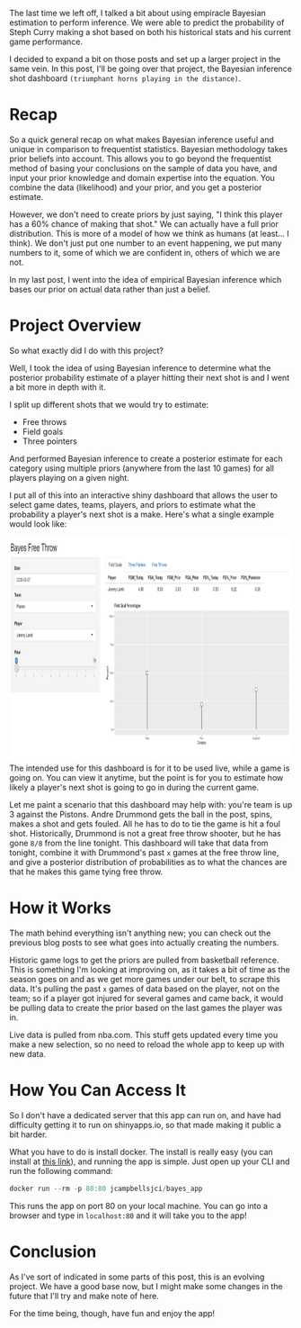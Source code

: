 The last time we left off, I talked a bit about using empiracle Bayesian estimation to perform inference. We were able to predict the probability of Steph Curry making a shot based on both his historical stats and his current game performance.

I decided to expand a bit on those posts and set up a larger project in the same vein. In this post, I'll be going over that project, the Bayesian inference shot dashboard `(triumphant horns playing in the distance)`.

<!--more-->
Recap
=====

So a quick general recap on what makes Bayesian inference useful and unique in comparison to frequentist statistics. Bayesian methodology takes prior beliefs into account. This allows you to go beyond the frequentist method of basing your conclusions on the sample of data you have, and input your prior knowledge and domain expertise into the equation. You combine the data (likelihood) and your prior, and you get a posterior estimate.

However, we don't need to create priors by just saying, "I think this player has a 60% chance of making that shot." We can actually have a full prior distribution. This is more of a model of how we think as humans (at least... I think). We don't just put one number to an event happening, we put many numbers to it, some of which we are confident in, others of which we are not.

In my last post, I went into the idea of empirical Bayesian inference which bases our prior on actual data rather than just a belief.

Project Overview
================

So what exactly did I do with this project?

Well, I took the idea of using Bayesian inference to determine what the posterior probability estimate of a player hitting their next shot is and I went a bit more in depth with it.

I split up different shots that we would try to estimate:

-   Free throws
-   Field goals
-   Three pointers

And performed Bayesian inference to create a posterior estimate for each category using multiple priors (anywhere from the last 10 games) for all players playing on a given night.

I put all of this into an interactive shiny dashboard that allows the user to select game dates, teams, players, and priors to estimate what the probability a player's next shot is a make. Here's what a single example would look like:

<center>
<img src="../../images/post19_bayes-dashboard/bayes_app_screenshot.PNG" id="id" class="class" width="800" height="400" />
</center>
The intended use for this dashboard is for it to be used live, while a game is going on. You can view it anytime, but the point is for you to estimate how likely a player's next shot is going to go in during the current game.

Let me paint a scenario that this dashboard may help with: you're team is up 3 against the Pistons. Andre Drummond gets the ball in the post, spins, makes a shot and gets fouled. All he has to do to tie the game is hit a foul shot. Historically, Drummond is not a great free throw shooter, but he has gone `8/8` from the line tonight. This dashboard will take that data from tonight, combine it with Drummond's past `x` games at the free throw line, and give a posterior distribution of probabilities as to what the chances are that he makes this game tying free throw.

How it Works
============

The math behind everything isn't anything new; you can check out the previous blog posts to see what goes into actually creating the numbers.

Historic game logs to get the priors are pulled from basketball reference. This is something I'm looking at improving on, as it takes a bit of time as the season goes on and as we get more games under our belt, to scrape this data. It's pulling the past `x` games of data based on the player, not on the team; so if a player got injured for several games and came back, it would be pulling data to create the prior based on the last games the player was in.

Live data is pulled from nba.com. This stuff gets updated every time you make a new selection, so no need to reload the whole app to keep up with new data.

How You Can Access It
=====================

So I don't have a dedicated server that this app can run on, and have had difficulty getting it to run on shinyapps.io, so that made making it public a bit harder.

What you have to do is install docker. The install is really easy (you can install at [this link](https://docs.docker.com/install/)), and running the app is simple. Just open up your CLI and run the following command:

``` r
docker run --rm -p 80:80 jcampbellsjci/bayes_app
```

This runs the app on port 80 on your local machine. You can go into a browser and type in `localhost:80` and it will take you to the app!

Conclusion
==========

As I've sort of indicated in some parts of this post, this is an evolving project. We have a good base now, but I might make some changes in the future that I'll try and make note of here.

For the time being, though, have fun and enjoy the app!
